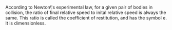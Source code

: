 According to Newton\\'s experimental law, for a given pair of bodies in
collision, the ratio of final relative speed to inital relative speed is
always the same. This ratio is called the coefficient of restitution,
and has the symbol e. It is dimensionless.
